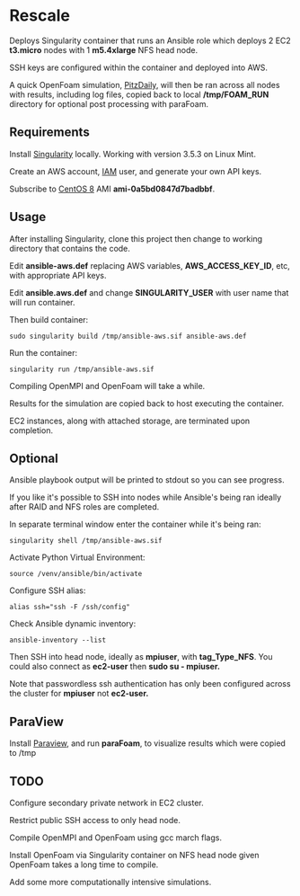 
Rescale	
===============

Deploys Singularity container that runs an Ansible role which deploys 2 EC2 **t3.micro** nodes with 1 **m5.4xlarge** NFS head node.

SSH keys are configured within the container and deployed into AWS.

A quick OpenFoam simulation, [PitzDaily](https://openfoamwiki.net/index.php/PitzDaily), will then be ran across all nodes with results, including log files, copied back to local **/tmp/FOAM_RUN** directory for optional post processing with paraFoam.

Requirements
------------
Install [Singularity](https://github.com/hpcng/singularity/releases) locally.  Working with version 3.5.3 on Linux Mint.

Create an AWS account, [IAM](https://docs.aws.amazon.com/IAM/latest/UserGuide/id_users_create.html) user, and generate your own API keys.

Subscribe to [CentOS 8](https://aws.amazon.com/marketplace/pp/B086WQ6ZPP?qid=1593192867373&sr=0-1&ref_=srh_res_product_title) AMI **ami-0a5bd0847d7badbbf**.

Usage
--------------

After installing Singularity, clone this project then change to working directory that contains the code.

Edit **ansible-aws.def** replacing AWS variables, **AWS_ACCESS_KEY_ID**, etc, with appropriate API keys.

Edit **ansible.aws.def** and change **SINGULARITY_USER** with user name that will run container.

Then build container:

`sudo singularity build /tmp/ansible-aws.sif ansible-aws.def`


Run the container: 

`singularity run /tmp/ansible-aws.sif`


Compiling OpenMPI and OpenFoam will take a while.

Results for the simulation are copied back to host executing the container.

EC2 instances, along with attached storage, are terminated upon completion.

Optional
------------

Ansible playbook output will be printed to stdout so you can see progress.

If you like it's possible to SSH into nodes while Ansible's being ran ideally after RAID and NFS roles are completed.

In separate terminal window enter the container while it's being ran:


`singularity shell /tmp/ansible-aws.sif`


Activate Python Virtual Environment:


`source /venv/ansible/bin/activate`


Configure SSH alias:


`alias ssh="ssh -F /ssh/config"`


Check Ansible dynamic inventory:

`ansible-inventory --list`


Then SSH into head node, ideally as **mpiuser**, with **tag_Type_NFS**.  You could also connect as **ec2-user** then **sudo su - mpiuser.**

Note that passwordless ssh authentication has only been configured across the cluster for **mpiuser** not **ec2-user.**


ParaView
------------

Install [Paraview](https://openfoam.org/download/7-ubuntu/), and run **paraFoam**, to visualize results which were copied to /tmp

TODO
------------

Configure secondary private network in EC2 cluster.

Restrict public SSH access to only head node.

Compile OpenMPI and OpenFoam using gcc march flags.

Install OpenFoam via Singularity container on NFS head node given OpenFoam takes a long time to compile.

Add some more computationally intensive simulations.

